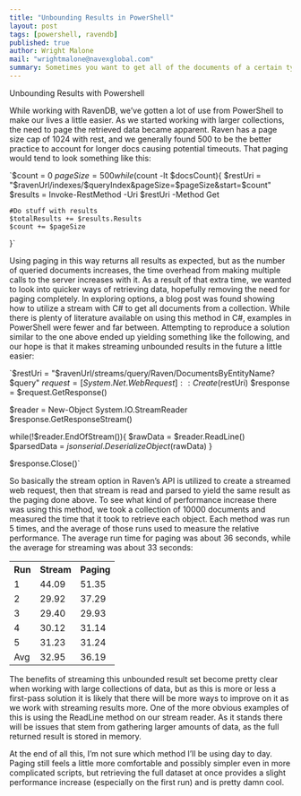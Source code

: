 ```yaml
---
title: "Unbounding Results in PowerShell"
layout: post
tags: [powershell, ravendb]
published: true
author: Wright Malone
mail: "wrightmalone@navexglobal.com"
summary: Sometimes you want to get all of the documents of a certain type, and there isn't a ton of information on that for powershell.
---
```


Unbounding Results with Powershell

While working with RavenDB, we’ve gotten a lot of use from PowerShell to make our lives a little easier. As we started working with larger collections, the need to page the retrieved data became apparent. Raven has a page size cap of 1024 with rest, and we generally found 500 to be the better practice to account for longer docs causing potential timeouts. That paging would tend to look something like this:
 
`$count = 0
$pageSize = 500
while($count -lt $docsCount){
	$restUri = "$ravenUrl/indexes/$queryIndex&pageSize=$pageSize&start=$count"
	$results = Invoke-RestMethod -Uri $restUri -Method Get

	#Do stuff with results
	$totalResults += $results.Results
	$count += $pageSize	
}`

Using paging in this way returns all results as expected, but as the number of queried documents increases, the time overhead from making multiple calls to the server increases with it. As a result of that extra time, we wanted to look into quicker ways of retrieving data, hopefully removing the need for paging completely.
In exploring options, <a src=https://ayende.com/blog/161249/ravendbs-querying-streaming-unbounded-results>a blog post was found</a> showing how to utilize a stream with C# to get all documents from a collection. While there is plenty of literature available on using this method in C#, examples in PowerShell were fewer and far between. Attempting to reproduce a solution similar to the one above ended up yielding something like the following, and our hope is that it makes streaming unbounded results in the future a little easier:

`$restUri = "$ravenUrl/streams/query/Raven/DocumentsByEntityName?$query"
$request = [System.Net.WebRequest]::Create($restUri)
$response = $request.GetResponse()

$reader = New-Object System.IO.StreamReader $response.GetResponseStream()

while(!$reader.EndOfStream()){
    $rawData = $reader.ReadLine() 
    $parsedData = $jsonserial.DeserializeObject($rawData)
}

$response.Close()`
 
So basically the stream option in Raven’s API is utilized to create a streamed web request, then that stream is read and parsed to yield the same result as the paging done above. 
To see what kind of performance increase there was using this method, we took a collection of 10000 documents and measured the time that it took to retrieve each object. Each method was run 5 times, and the average of those runs used to measure the relative performance. The average run time for paging was about 36 seconds, while the average for streaming was about 33 seconds:
<table>
  <tr>
    <th>Run</th>
    <th>Stream</th>
    <th>Paging</th>
  </tr>
  <tr>
    <td>1</td>
    <td>44.09</td>
    <td>51.35</td>
  </tr>
  <tr>
    <td>2</td>
    <td>29.92</td>
    <td>37.29</td>
  </tr>
  <tr>
    <td>3</td>
    <td>29.40</td>
    <td>29.93</td>
  </tr>
  <tr>
    <td>4</td>
    <td>30.12</td>
    <td>31.14</td>
  </tr>
  <tr>
    <td>5</td>
    <td>31.23</td>
    <td>31.24</td>
  </tr>
  <tr>
    <td>Avg</td>
    <td>32.95</td>
    <td>36.19</td>
  </tr>
</table>

The benefits of streaming this unbounded result set become pretty clear when working with large collections of data, but as this is more or less a first-pass solution it is likely that there will be more ways to improve on it as we work with streaming results more. One of the more obvious examples of this is using the ReadLine method on our stream reader. As it stands there will be issues that stem from gathering larger amounts of data, as the full returned result is stored in memory. 

At the end of all this, I’m not sure which method I’ll be using day to day. Paging still feels a little more comfortable and possibly simpler even in more complicated scripts, but retrieving the full dataset at once provides a slight performance increase (especially on the first run) and is pretty damn cool.